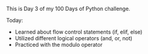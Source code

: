 This is Day 3 of my 100 Days of Python challenge.



Today:



* Learned about flow control statements (if, elif, else)
* Utilized different logical operators (and, or, not)
* Practiced with the modulo operator
